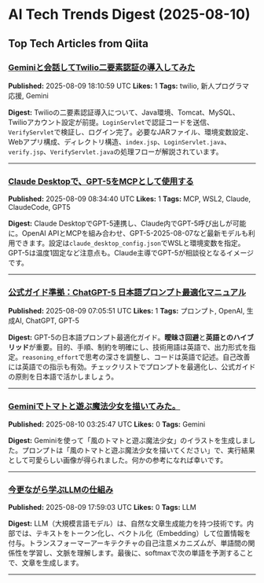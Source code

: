 # AI Tech Trends Digest (2025-08-10)


## Top Tech Articles from Qiita


### [Geminiと会話してTwilio二要素認証の導入してみた](https://qiita.com/Kaopi/items/7bedb5a687704eb9bb2d)
**Published:** 2025-08-09 18:10:59 UTC
**Likes:** 1
**Tags:** twilio, 新人プログラマ応援, Gemini

**Digest:**
Twilioの二要素認証導入について、Java環境、Tomcat、MySQL、Twilioアカウント設定が前提。`LoginServlet`で認証コードを送信、`VerifyServlet`で検証し、ログイン完了。必要なJARファイル、環境変数設定、Webアプリ構成、ディレクトリ構造、`index.jsp`、`LoginServlet.java`、`verify.jsp`、`VerifyServlet.java`の処理フローが解説されています。

---

### [Claude Desktopで、GPT-5をMCPとして使用する](https://qiita.com/halne369/items/7eb3de25d3dd7ba67b0e)
**Published:** 2025-08-09 08:34:40 UTC
**Likes:** 1
**Tags:** MCP, WSL2, Claude, ClaudeCode, GPT5

**Digest:**
Claude DesktopでGPT-5連携し、Claude内でGPT-5呼び出しが可能に。OpenAI APIとMCPを組み合わせ、GPT-5-2025-08-07など最新モデルも利用できます。設定は`claude_desktop_config.json`でWSLと環境変数を指定。GPT-5は温度1固定など注意点も。Claude主導でGPT-5が相談役となるイメージです。

---

### [公式ガイド準拠：ChatGPT-5 日本語プロンプト最適化マニュアル](https://qiita.com/ko-sato-ko/items/9ed9934e9013ed0700a8)
**Published:** 2025-08-09 07:05:51 UTC
**Likes:** 1
**Tags:** プロンプト, OpenAI, 生成AI, ChatGPT, GPT-5

**Digest:**
GPT-5の日本語プロンプト最適化ガイド。**曖昧さ回避**と**英語とのハイブリッド**が重要。目的、手順、制約を明確にし、技術用語は英語で、出力形式を指定。`reasoning_effort`で思考の深さを調整し、コードは英語で記述。自己改善には英語での指示も有効。チェックリストでプロンプトを最適化し、公式ガイドの原則を日本語で活かしましょう。

---

### [Geminiでトマトと遊ぶ魔法少女を描いてみた。](https://qiita.com/nori-channel/items/d68c3699d4a2a4ae7385)
**Published:** 2025-08-10 03:25:47 UTC
**Likes:** 0
**Tags:** Gemini

**Digest:**
Geminiを使って「風のトマトと遊ぶ魔法少女」のイラストを生成しました。プロンプトは「風のトマトと遊ぶ魔法少女を描いてください」で、実行結果として可愛らしい画像が得られました。何かの参考になれば幸いです。

---

### [今更ながら学ぶLLMの仕組み](https://qiita.com/ino777/items/3b0cc8175951d24a05cd)
**Published:** 2025-08-09 17:59:03 UTC
**Likes:** 0
**Tags:** LLM

**Digest:**
LLM（大規模言語モデル）は、自然な文章生成能力を持つ技術です。内部では、テキストをトークン化し、ベクトル化（Embedding）して位置情報を付与。トランスフォーマーアーキテクチャの自己注意メカニズムが、単語間の関係性を学習し、文脈を理解します。最後に、softmaxで次の単語を予測することで、文章を生成します。

---
